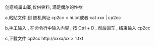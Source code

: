 创意纯属山寨,仅供笑料, 满足偶尔的性欲

a,粘贴文件 到 随机网址
    cp2cc < hi.txt或者  cat xxx | cp2cc

b,手工输入 , 在命令行中输入内容 ; 按 Ctrl + D , 然后回车 , 结束输入
    cp2cc

c,下载文件
    cp2cc  http://xxxx/xx > 1.txt

